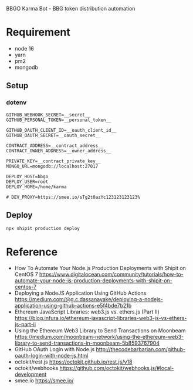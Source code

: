 BBGO Karma Bot - BBG token distribution automation

# Requirement

- node 16
- yarn
- pm2
- mongodb

## Setup

### dotenv

```
GITHUB_WEBHOOK_SECRET=__secret__
GITHUB_PERSONAL_TOKEN=__personal_token__

GITHUB_OAUTH_CLIENT_ID=__oauth_client_id__
GITHUB_OAUTH_SECRET=__oauth_secret__

CONTRACT_ADDRESS=__contract_address__
CONTRACT_OWNER_ADDRESS=__owner_address__

PRIVATE_KEY=__contract_private_key__
MONGO_URL=mongodb://localhost:27017

DEPLOY_HOST=bbgo
DEPLOY_USER=root
DEPLOY_HOME=/home/karma

# DEV_PROXY=https://smee.io/sTg2t0azYc123123123123%
```

## Deploy

```shell
npx shipit production deploy
```

# Reference

- How To Automate Your Node.js Production Deployments with Shipit on CentOS 7 <https://www.digitalocean.com/community/tutorials/how-to-automate-your-node-js-production-deployments-with-shipit-on-centos-7>
- Deploying a NodeJS Application Using GitHub Actions <https://medium.com/@g.c.dassanayake/deploying-a-nodejs-application-using-github-actions-e5f4bde7b21b>
- Ethereum JavaScript Libraries: web3.js vs. ethers.js (Part II) <https://blog.infura.io/ethereum-javascript-libraries-web3-js-vs-ethers-js-part-ii>
- Using the Ethereum Web3 Library to Send Transactions on Moonbeam <https://medium.com/moonbeam-network/using-the-ethereum-web3-library-to-send-transactions-in-moonbeam-5b8593767904>
- GitHub OAuth Login with Node.js <http://thecodebarbarian.com/github-oauth-login-with-node-js.html>
- octokit/rest.js <https://octokit.github.io/rest.js/v18>
- octokit/webhooks <https://github.com/octokit/webhooks.js/#local-development>
- smee.io <https://smee.io/>

